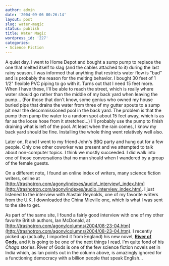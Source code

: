 ```yaml
---
author: admin
date: '2004-09-06 00:26:14'
layout: post
slug: water-magic
status: publish
title: Water Magic
wordpress_id: '227'
categories:
- Science Fiction
---
```


A quiet day. I went to Home Depot and bought a sump pump to replace the
one that melted itself to slag (and the cables attached to it) during
the last rainy season. I was informed that anything that restricts water
flow is "bad" and is probably the reason for the melting behavior. I
bought 30 feet of 1 1/2" flexible PVC piping to go with it. Turns out
that I need 15 feet more. When I have these, I'll be able to reach the
street, which is really where water should go rather than the middle of
my back yard when leaving the pump... (For those that don't know, some
genius who owned my house buried pipe that drains the water from three
of my gutter spouts to a sump pit near the decommissioned pool in the
back yard. The problem is that the pump then pump the water to a random
spot about 15 feet away, which is as far as the loose hose from it
stretched...) I'll probably use the pump to finish draining what is left
of the pool. At least when the rain comes, I know my back yard should be
fine. Installing the whole thing went relatively well also.

Later on, R and I went to my friend John's BBQ party and hung out for a
few people. Only one other coworker was present and we attempted to talk
about non-computer topics. I think we mostly succeeded. I did walk into
one of those conversations that no man should when I wandered by a group
of the female guests.

On a different note, I found an online index of writers, many science
fiction writers, online at
[http://trashotron.com/agony/indexes/audio\_interview\_index.htm](http://trashotron.com/agony/indexes/audio_interview_index.htm).
I just listened to the interview with Alastair Reynolds, one of my
favorite writers from the U.K. I downloaded the China Mieville one,
which is what I was sent to the site to get.

As part of the same site, I found a fairly good interview with one of my
other favorite British authors, Ian McDonald, at
[http://trashotron.com/agony/columns/2004/08-23-04.htm](http://trashotron.com/agony/columns/2004/08-23-04.htm).
I recently picked up (actually, I imported it from England) his new
novel, **[River of
Gods](http://www.amazon.co.uk/exec/obidos/ASIN/0743256700/)**, and it is
going to be one of the next things I read. I'm quite fond of his *Chaga*
stories. River of Gods is one of the few science fiction novels set in
India which, as Ian points out in the column above, is amazingly ignored
for a functioning democracy with a billion people that speak English...
